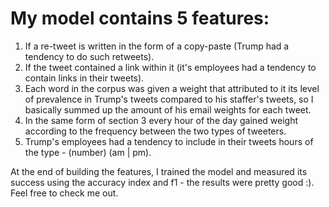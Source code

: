 # My model contains 5 features:

1. If a re-tweet is written in the form of a copy-paste (Trump had a tendency to do such retweets).
2. If the tweet contained a link within it (it's employees had a tendency to contain links in their tweets).
3. Each word in the corpus was given a weight that attributed to it its level of prevalence in Trump's tweets compared to his staffer's tweets, so I basically summed up the amount of his email weights for each tweet.
4. In the same form of section 3 every hour of the day gained weight according to the frequency between the two types of tweeters.
5. Trump's employees had a tendency to include in their tweets hours of the type - (number) (am | pm).


At the end of building the features, I trained the model and measured its success using the accuracy index and f1 - the results were pretty good :). Feel free to check me out.
